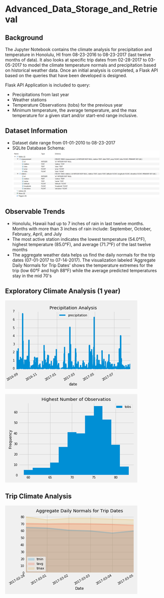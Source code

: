 # Advanced_Data_Storage_and_Retrieval
## Background 
The Jupyter Notebook contains the climate analysis for precipitation and temperature in Honolulu, HI from 08-23-2016 to 08-23-2017 (last twelve months of data). It also looks at specific trip dates from 02-28-2017 to 03-05-2017 to model the climate temperature normals and precipitation based on historical weather data.
Once an initial analysis is completed, a Flask API based on the queries that have been developed is designed.

Flask API Application is included to query:
- Precipitations from last year  
- Weather stations 
- Temperature Observations (tobs) for the previous year 
- Minimum temperature, the average temperature, and the max temperature for a given start and/or start-end range inclusive.
## Dataset Information
- Dataset date range from 01-01-2010 to 08-23-2017
- SQLite Database Schema:
![Image](https://github.com/mserobabina/Advanced_Data_Storage_and_Retrieval/blob/master/schema.PNG)
## Observable Trends
- Honolulu, Hawaii had up to 7 inches of rain in last twelve months. Months with more than 3 inches of rain include: September, October, February, April, and July
- The most active station indicates the lowest temperature (54.0°F), highest temperature (85.0°F), and average (71.7°F) of the last twelve months
- The aggregate weather data helps us find the daily normals for the trip dates (07-01-2017 to 07-14-2017). The visualization labeled 'Aggregate Daily Normals for Trip Dates' shows the temperature extremes for the trip (low 60°F and high 88°F) while the average predicted temperatures stay in the mid 70's
## Exploratory Climate Analysis (1 year)

![Image](https://github.com/mserobabina/Advanced_Data_Storage_and_Retrieval/blob/master/DataStorage/Images/Precipitation_Analysis.png)

![Image](https://github.com/mserobabina/Advanced_Data_Storage_and_Retrieval/blob/master/DataStorage/Images/Observation_Histogram.png)
## Trip Climate Analysis
![Image](https://github.com/mserobabina/Advanced_Data_Storage_and_Retrieval/blob/master/DataStorage/Images/DailyNormals.png)
